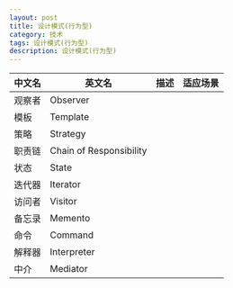 ```yaml
---
layout: post
title: 设计模式(行为型)
category: 技术
tags: 设计模式(行为型)
description: 设计模式(行为型)
---
```



| 中文名 | 英文名 | 描述 | 适应场景 |
| --- | --- | --- | --- |
| 观察者 | Observer | | |
| 模板 | Template | | |
| 策略 | Strategy | | |
| 职责链 | Chain of Responsibility | | |
| 状态 | State | | |
| 迭代器 | Iterator | | |
| 访问者 | Visitor | | |
| 备忘录 | Memento | | |
| 命令 | Command | | |
| 解释器 | Interpreter | | |
| 中介 | Mediator | | |